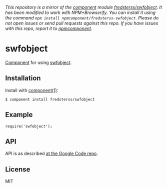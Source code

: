 *This repository is a mirror of the [component](http://component.io) module [fredsterss/swfobject](http://github.com/fredsterss/swfobject). It has been modified to work with NPM+Browserify. You can install it using the command `npm install npmcomponent/fredsterss-swfobject`. Please do not open issues or send pull requests against this repo. If you have issues with this repo, report it to [npmcomponent](https://github.com/airportyh/npmcomponent).*
# swfobject

[Component](https://github.com/component/component) for using [swfobject](https://code.google.com/p/swfobject/).

## Installation

Install with [component(1)](http://component.io):

```
$ component install fredsterss/swfobject
```

## Example

```
require('swfobject');
```

## API

API is as described [at the Google Code repo](https://code.google.com/p/swfobject/wiki/api).

## License

MIT
